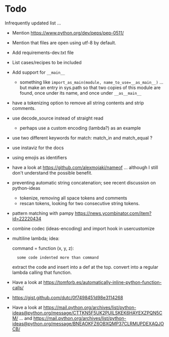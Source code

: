 # Todo

Infrequently updated list ...

- Mention https://www.python.org/dev/peps/pep-0511/
- Mention that files are open using utf-8 by default.
- Add requirements-dev.txt file
- List cases/recipes to be included
- Add support for `__main__`
  - something like `import_as_main(module, name_to_use=__as_main__)` ... but
    make an entry in sys.path so that two copies of this module are found,
    once under its name, and once under `__as__main__`

- have a tokenizing option to remove all string contents and strip comments.
- use decode_source instead of straight read
  - perhaps use a custom encoding (lambda?) as an example
- use two different keywords for match: match_in and match_equal ?
- use instaviz for the docs
- using emojis as identifiers
- have a look at https://github.com/alexmojaki/nameof ... although I still don't understand the possible benefit.
- preventing automatic string concatenation; see recent discussion on python-ideas
  - tokenize, removing all space tokens and comments
  - rescan tokens, looking for two consecutive string tokens.
- pattern matching with pampy https://news.ycombinator.com/item?id=22220434
- combine codec  (ideas-encoding) and import hook in usercustomize
- multiline lambda; idea:

    command = function (x, y, z):

        some code indented more than command
    extract the code and insert into a def at the top.
    convert into a regular lambda calling that function.


- Have a look at https://tomforb.es/automatically-inline-python-function-calls/
- https://gist.github.com/dutc/0f7498451d98e3114268

- Have a look at https://mail.python.org/archives/list/python-ideas@python.org/message/CTTKN5F5UK2PUILSKEK6HAYEXZPQN5CM/ ... and https://mail.python.org/archives/list/python-ideas@python.org/message/BNEAOKFZ6OBXQMP37CLRMUPDEXAQJOCB/

